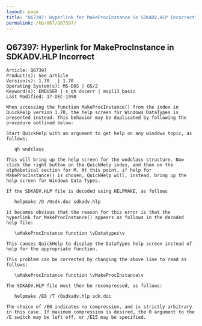 ```yaml
---
layout: page
title: "Q67397: Hyperlink for MakeProcInstance in SDKADV.HLP Incorrect"
permalink: /kb/067/Q67397/
---
```


## Q67397: Hyperlink for MakeProcInstance in SDKADV.HLP Incorrect

	Article: Q67397
	Product(s): See article
	Version(s): 1.70   | 1.70
	Operating System(s): MS-DOS | OS/2
	Keyword(s): ENDUSER | s_qh docerr | mspl13_basic
	Last Modified: 17-DEC-1990
	
	When accessing the function MakeProcInstance() from the index in
	QuickHelp version 1.70, the help screen for Windows DataTypes is
	presented instead. This behavior may be duplicated by following the
	procedure outlined below:
	
	Start QuickHelp with an argument to get help on any windows topic, as
	follows:
	
	   qh wndclass
	
	This will bring up the help screen for the wndclass structure. Now
	click the right button on the QuickHelp index, and then on the
	alphabetical section for M. At this point, if help for
	MakeProcInstance() is chosen, QuickHelp will, instead, bring up the
	help screen for Windows Data Types.
	
	If the SDKADV.HLP file is decoded using HELPMAKE, as follows
	
	   helpmake /D /Osdk.doc sdkadv.hlp
	
	it becomes obvious that the reason for this error is that the
	hyperlink for MakeProcInstance() appears as follows in the decoded
	help file:
	
	   \aMakeProcInstance function \vDatatypes\v
	
	This causes QuickHelp to display the DataTypes help screen instead of
	help for the appropriate function.
	
	This problem can be corrected by changing the above line to read as
	follows:
	
	   \aMakeProcInstance function \vMakeProcInstance\v
	
	The SDKADV.HLP file must then be recompressed, as follows:
	
	   helpmake /E0 /T /Osdkadv.hlp sdk.doc
	
	The choice of /E0 indicates no compression, and is strictly arbitrary
	in this case. If maximum compression is desired, the 0 argument to the
	/E switch may be left off, or /E15 may be specified.
